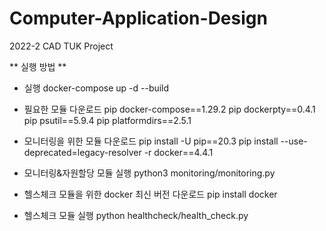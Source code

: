 # Computer-Application-Design
2022-2 CAD TUK Project


** 실행 방법 **

*  실행
docker-compose up -d --build

* 필요한 모듈 다운로드
pip docker-compose==1.29.2
pip dockerpty==0.4.1
pip psutil==5.9.4
pip platformdirs==2.5.1

* 모니터링을 위한 모듈 다운로드
pip install -U pip==20.3
pip install --use-deprecated=legacy-resolver -r docker==4.4.1

* 모니터링&자원할당 모듈 실행
python3 monitoring/monitoring.py

* 헬스체크 모듈을 위한 docker 최신 버전 다운로드
pip install docker

* 헬스체크 모듈 실행
python healthcheck/health_check.py

